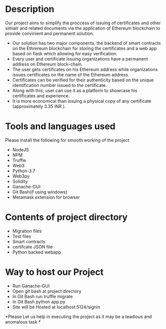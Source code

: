 # Description
Our project aims to simplify the proccess of issuing of certificates and other simialr and related documents via the application of  Ethereum blockchain to provide convinient and permanent solution.
- Our solution has two major components, the backend of smart contracts on the Ethrereum blockchain for storing the certificates and a web app based on flask which allowing for easy verification.
- Every user and certificate issuing organizations have a permanent address on Ethereum block-chain.
- The user gets certificates on his Ethereum address while organizations issues certificates on the name of the Ethereum address.
- Certificates can be verified for their authenticity based on the unique identification number issued to the certificate.
- Along with this, user can use it as a platform to showcase his certificates and experience. 
- It is more economical than issuing a physical copy of any certificate (approximately 3.35 INR ).



# Tools and languages used
Please install the following for smooth working of the project
- NodeJS
- NPM
- Truffle
- Web3
- Python-3.7
- Web3py
- Solidity
- Ganache-GUI
- Git Bash(if using windows)
- Metamask extension for browser
# Contents of project directory
- Migration files
- Test files
- Smart contracts
- certifcate JSON file
- Python backed webapp
# Way to host our Project
- Run Ganache-GUI
- Open git bash at project directory
- In Git Bash run truffle migrate
- In Git Bash python app.py
- Site will be Hosted at localhost:5124/signin
 

*Please Let us help in executing the project as it may be a teadious and anomalous task *
